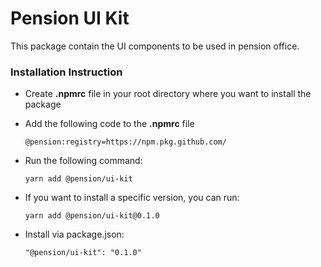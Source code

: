 # Pension UI Kit

This package contain the UI components to be used in pension office.


### Installation Instruction

- Create **.npmrc** file in your root directory where you want to install the package
- Add the following code to the **.npmrc** file
  ```
  @pension:registry=https://npm.pkg.github.com/
  ```
 
- Run the following command:
  
  ```
  yarn add @pension/ui-kit
  ```
- If you want to install a specific version, you can run:

  ```
  yarn add @pension/ui-kit@0.1.0
  ```
  
- Install via package.json:
  
  ```
  "@pension/ui-kit": "0.1.0"
  ```

